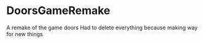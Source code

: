 # DoorsGameRemake
A remake of the game doors
Had to delete everything because making way for new things
